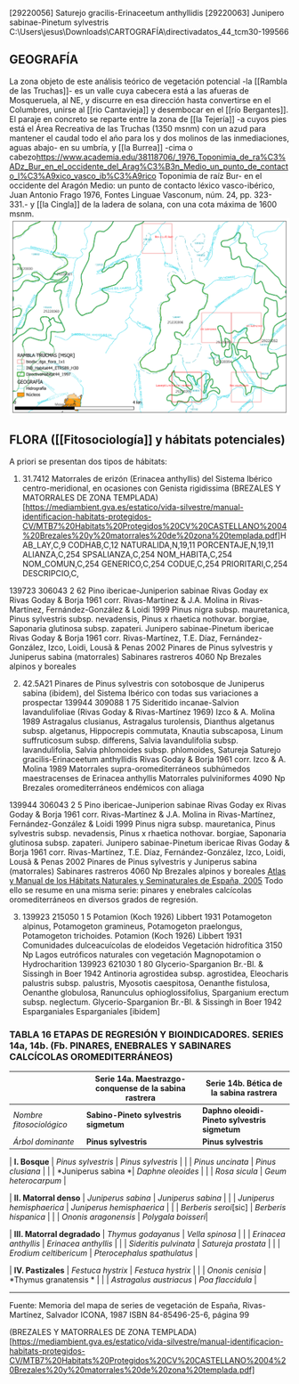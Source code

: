 [29220056] Saturejo gracilis-Erinaceetum anthyllidis
[29220063] Junipero sabinae-Pinetum sylvestris
C:\Users\jesus\Downloads\CARTOGRAFÍA\directivadatos_44_tcm30-199566



## GEOGRAFÍA

La zona objeto de este análisis teórico de vegetación potencial -la [[Rambla de las Truchas]]- es un valle cuya cabecera está a las afueras de Mosqueruela, al NE, y discurre en esa dirección hasta convertirse en el Columbres, unirse al [[rio Cantavieja]] y desembocar en el [[río Bergantes]]. El paraje en concreto se reparte entre la zona de [[la Tejería]] -a cuyos pies está el Área Recreativa de las Truchas (1350 msnm) con un azud para mantener el caudal todo el año para los y dos molinos de las inmediaciones, aguas abajo- en su umbría, y [[la Burrea]] -cima o cabezo<ref>https://www.academia.edu/38118706/_1976_Toponimia_de_ra%C3%ADz_Bur_en_el_occidente_del_Arag%C3%B3n_Medio_un_punto_de_contacto_l%C3%A9xico_vasco_ib%C3%A9rico Toponimia de raíz Bur- en el occidente del Aragón Medio: un punto de contacto léxico vasco-ibérico, Juan Antonio Frago 1976, Fontes Linguae Vasconum, núm. 24, pp. 323-331.</ref>- y [[la Cingla]] de la ladera de solana, con una cota máxima de 1600 msnm.
![Mapa de hábitats de la Rambla de las Truchas](imagen.png)
## FLORA ([[Fitosociología]] y hábitats potenciales)
A priori se presentan dos tipos de hábitats:

1. 31.7412 Matorrales de erizón (Erinacea anthyllis) del Sistema Ibérico centro-meridional, en ocasiones con Genista rigidissima (BREZALES Y MATORRALES DE ZONA TEMPLADA)[https://mediambient.gva.es/estatico/vida-silvestre/manual-identificacion-habitats-protegidos-CV/MTB7%20Habitats%20Protegidos%20CV%20CASTELLANO%2004%20Brezales%20y%20matorrales%20de%20zona%20templada.pdf]<ref>HAB_LAY,C,9  CODHAB,C,12	NATURALIDA,N,19,11	PORCENTAJE,N,19,11	ALIANZA,C,254	SPSALIANZA,C,254	NOM_HABITA,C,254	NOM_COMUN,C,254	GENERICO,C,254	CODUE,C,254	PRIORITARI,C,254 DESCRIPCIO,C, 

139723 306043	2	62	Pino ibericae-Juniperion sabinae Rivas Goday ex Rivas Goday & Borja 1961 corr. Rivas-Martínez & J.A. Molina in Rivas-Martínez, Fernández-González & Loidi 1999	Pinus nigra subsp. mauretanica, Pinus sylvestris subsp. nevadensis, Pinus x rhaetica nothovar. borgiae, Saponaria glutinosa subsp. zapateri.	Junipero sabinae-Pinetum ibericae Rivas Goday & Borja 1961 corr. Rivas-Martínez, T.E. Díaz, Fernández-González, Izco, Loidi, Lousã & Penas 2002	Pinares de Pinus sylvestris y Juniperus sabina (matorrales)	Sabinares rastreros	4060	Np	Brezales alpinos y boreales</ref>

2. 42.5A21 Pinares de Pinus sylvestris con sotobosque
de Juniperus sabina (ibidem), del Sistema Ibérico con todas sus variaciones a prospectar <ref>139944 309088	1	75	Sideritido incanae-Salvion lavandulifoliae (Rivas Goday & Rivas-Martínez 1969) Izco & A. Molina 1989	Astragalus clusianus, Astragalus turolensis, Dianthus algetanus subsp. algetanus, Hippocrepis commutata, Knautia subscaposa, Linum suffruticosum subsp. differens, Salvia lavandulifolia subsp. lavandulifolia, Salvia phlomoides subsp. phlomoides, Satureja	Saturejo gracilis-Erinaceetum anthyllidis Rivas Goday & Borja 1961 corr. Izco & A. Molina 1989	Matorrales supra-oromediterráneos subhúmedos maestracenses de Erinacea anthyllis	Matorrales pulviniformes	4090	Np	Brezales oromediterráneos endémicos con aliaga	

139944	306043	2	5	Pino ibericae-Juniperion sabinae Rivas Goday ex Rivas Goday & Borja 1961 corr. Rivas-Martínez & J.A. Molina in Rivas-Martínez, Fernández-González & Loidi 1999	Pinus nigra subsp. mauretanica, Pinus sylvestris subsp. nevadensis, Pinus x rhaetica nothovar. borgiae, Saponaria glutinosa subsp. zapateri.	Junipero sabinae-Pinetum ibericae Rivas Goday & Borja 1961 corr. Rivas-Martínez, T.E. Díaz, Fernández-González, Izco, Loidi, Lousã & Penas 2002	Pinares de Pinus sylvestris y Juniperus sabina (matorrales)	Sabinares rastreros	4060	Np	Brezales alpinos y boreales [Atlas y Manual de los Hábitats Naturales y Seminaturales de España, 2005](https://www.miteco.gob.es/es/biodiversidad/servicios/banco-datos-naturaleza/informacion-disponible/index_atlas_manual_habitats.html)<ref>
Todo ello se resume en una misma serie: pinares y enebrales calcícolas oromediterráneos en diversos grados de regresión.

3. 139923	215050	1	5	Potamion (Koch 1926) Libbert 1931	Potamogeton alpinus, Potamogeton gramineus, Potamogeton praelongus, Potamogeton trichoides.	Potamion (Koch 1926) Libbert 1931	Comunidades dulceacuícolas de elodeidos	Vegetación hidrofítica	3150	Np	Lagos eutróficos naturales con vegetación Magnopotamion o Hydrocharition
139923	621030	1	80	Glycerio-Sparganion Br.-Bl. & Sissingh in Boer 1942	Antinoria agrostidea subsp. agrostidea, Eleocharis palustris subsp. palustris, Myosotis caespitosa, Oenanthe fistulosa, Oenanthe globulosa, Ranunculus ophioglossifolius, Sparganium erectum subsp. neglectum.	Glycerio-Sparganion Br.-Bl. & Sissingh in Boer 1942	Esparganiales	Esparganiales [ibidem]

### TABLA 16 ETAPAS DE REGRESIÓN Y BIOINDICADORES. SERIES 14a, 14b.  (Fb. PINARES, ENEBRALES Y SABINARES CALCÍCOLAS OROMEDITERRÁNEOS)

|| Serie 14a. Maestrazgo-conquense de la sabina rastrera | Serie 14b. Bética de la sabina rastrera |
|-------|------------------------------------------------------|------------------------------------------|
| *Nombre fitosociológico* | **Sabino-Pineto sylvestris sigmetum** | **Daphno oleoidi-Pineto sylvestris sigmetum** |
|*Árbol dominante*  | **Pinus sylvestris** | **Pinus sylvestris** |

| **I. Bosque** | *Pinus sylvestris* | *Pinus sylvestris* |
| | *Pinus uncinata* | *Pinus clusiana*  |
| | *Juniperus sabina *| *Daphne oleoides* |
| | *Rosa sicula* | *Geum heterocarpum* |

| **II. Matorral denso** | *Juniperus sabina* | *Juniperus sabina* |
| | *Juniperus hemisphaerica* | *Juniperus hemisphaerica* |
| | *Berberis seroi*[sic] | *Berberis hispanica* |
| | *Ononis aragonensis* | *Polygala boisseri*|

| **III. Matorral degradado** | *Thymus godayanus* | *Vella spinosa* |
| | *Erinacea anthyllis* | *Erinacea anthyllis* |
| | *Sideritis pulvinata* | *Satureja prostata* |
| | *Erodium celtibericum* | *Pterocephalus spathulatus* |

| **IV. Pastizales** | *Festuca hystrix* | *Festuca hystrix* |
| | *Ononis cenisia* | *Thymus granatensis * |
| | *Astragalus austriacus* | *Poa flaccidula* |

---
Fuente: Memoria del mapa de series de vegetación de España, Rivas-Martínez, Salvador ICONA, 1987 ISBN 84-85496-25-6, página 99

(BREZALES Y MATORRALES DE ZONA TEMPLADA)[https://mediambient.gva.es/estatico/vida-silvestre/manual-identificacion-habitats-protegidos-CV/MTB7%20Habitats%20Protegidos%20CV%20CASTELLANO%2004%20Brezales%20y%20matorrales%20de%20zona%20templada.pdf]
